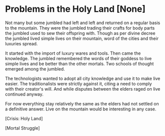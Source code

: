 # Problems in the Holy Land [None]

Not many but some jumbled had left and left and returned on a regular basis to the mountain. They were the jumbled trading their crafts for body parts the jumbled used to sew their offspring with. Though as per divine decree the jumbled lived simple lives on their mountain, word of the cities and their luxuries spread.

It started with the import of luxury wares and tools. Then came the knowledge. The jumbled remembered the words of their goddess to live simple lives and be better than the other mortals. Two schools of thought emerged among the jumbled.

The technologists wanted to adopt all city knowledge and use it to make live easier. The traditionalists were strictly against it, citing a need to comply with their creator's will. And while disputes between the elders raged on live continued anyway.

For now everything stay relatively the same as the elders had not settled on a definitive answer. Live on the mountain would be interesting in any case.



[Crisis: Holy Land]

[Mortal Struggle]
